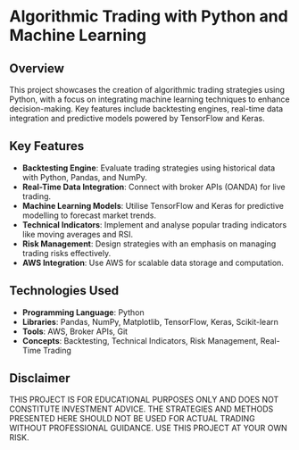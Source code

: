 # Algorithmic Trading with Python and Machine Learning

## Overview
This project showcases the creation of algorithmic trading strategies using Python, with a focus on integrating machine learning techniques to enhance decision-making. Key features include backtesting engines, real-time data integration and predictive models powered by TensorFlow and Keras.

## Key Features
- **Backtesting Engine**: Evaluate trading strategies using historical data with Python, Pandas, and NumPy.
- **Real-Time Data Integration**: Connect with broker APIs (OANDA) for live trading.
- **Machine Learning Models**: Utilise TensorFlow and Keras for predictive modelling to forecast market trends.
- **Technical Indicators**: Implement and analyse popular trading indicators like moving averages and RSI.
- **Risk Management**: Design strategies with an emphasis on managing trading risks effectively.
- **AWS Integration**: Use AWS for scalable data storage and computation.

## Technologies Used
- **Programming Language**: Python
- **Libraries**: Pandas, NumPy, Matplotlib, TensorFlow, Keras, Scikit-learn
- **Tools**: AWS, Broker APIs, Git
- **Concepts**: Backtesting, Technical Indicators, Risk Management, Real-Time Trading

## Disclaimer
THIS PROJECT IS FOR EDUCATIONAL PURPOSES ONLY AND DOES NOT CONSTITUTE INVESTMENT ADVICE. THE STRATEGIES AND METHODS PRESENTED HERE SHOULD NOT BE USED FOR ACTUAL TRADING WITHOUT PROFESSIONAL GUIDANCE. USE THIS PROJECT AT YOUR OWN RISK.